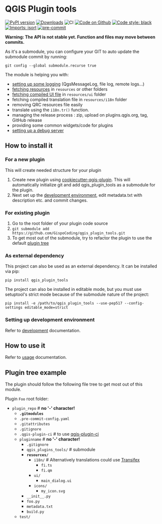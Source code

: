 # QGIS Plugin tools

[![PyPI version](https://badge.fury.io/py/qgis_plugin_tools.svg)](https://badge.fury.io/py/qgis_plugin_tools)
[![Downloads](https://img.shields.io/pypi/dm/qgis_plugin_tools.svg)](https://pypistats.org/packages/qgis_plugin_tools)
![CI](https://github.com/GispoCoding/qgis_plugin_tools/workflows/Tests/badge.svg)
[![Code on Github](https://img.shields.io/badge/Code-GitHub-brightgreen)](https://github.com/GispoCoding/pytest-qgis)
[![Code style: black](https://img.shields.io/badge/code%20style-black-000000.svg)](https://github.com/psf/black)
[![Imports: isort](https://img.shields.io/badge/%20imports-isort-%231674b1?style=flat&labelColor=ef8336)](https://pycqa.github.io/isort/)
[![pre-commit](https://img.shields.io/badge/pre--commit-enabled-brightgreen?logo=pre-commit&logoColor=white)](https://github.com/pre-commit/pre-commit)

**Warning: The API is not stable yet. Function and files may move between commits.**

As it's a submodule, you can configure your GIT to auto update the submodule commit by running:

`git config --global submodule.recurse true`

The module is helping you with:

- [setting up some logging](docs/usage.md#Logging) (QgsMessageLog, file log, remote logs...)
- [fetching resources](docs/usage.md#Resource-tools) in `resources` or other folders
- [fetching compiled UI file](docs/usage.md#Resource-tools) in `resources/ui` folder
- fetching compiled translation file in `resources/i18n` folder
- removing QRC resources file easily
- translate using the `i18n.tr()` function.
- managing the release process : zip, upload on plugins.qgis.org, tag, GitHub release
- providing some common widgets/code for plugins
- [setting up a debug server](docs/usage.md#Debug-server)

## How to install it

### For a new plugin

This will create needed structure for your plugin

1. Create new plugin using [cookiecutter-qgis-plugin](https://github.com/GispoCoding/cookiecutter-qgis-plugin).
   This will automatically initialize git and add qgis_plugin_tools as a submodule for the plugin.
1. Next set up the [development environment](https://github.com/GispoCoding/cookiecutter-qgis-plugin/blob/main/%7B%7Bcookiecutter.project_directory%7D%7D/docs/development.md#setting-up-development-environment),
   edit metadata.txt with description etc. and commit changes.

### For existing plugin

1. Go to the root folder of your plugin code source
1. `git submodule add https://github.com/GispoCoding/qgis_plugin_tools.git`
1. To get most out of the submodule, try to refactor the plugin to use the default [plugin tree](#Plugin-tree-example)

### As external dependency

This project can also be used as an external dependency. It can be installed via pip:

```shell
pip install qgis_plugin_tools
```

The project can also be installed in editable mode, but you must use setuptool's strict mode
because of the submodule nature of the project:

```shell
pip install -e /path/to/qgis_plugin_tools --use-pep517 --config-settings editable_mode=strict
```

### Setting up development environment

Refer to [development](https://github.com/GispoCoding/cookiecutter-qgis-plugin/blob/main/%7B%7Bcookiecutter.project_directory%7D%7D/docs/development.md#setting-up-development-environment) documentation.

## How to use it

Refer to [usage](docs/usage.md) documentation.

## Plugin tree example

The plugin should follow the following file tree to get most out of this module.

Plugin `Foo` root folder:

- `plugin_repo` # **no '-' character!**
  - **`.gitmodules`**
  - `.pre-commit-config.yaml`
  - `.gitattributes`
  - `.gitignore`
  - `.qgis-plugin-ci` # to use [qgis-plugin-ci](https://github.com/opengisch/qgis-plugin-ci)
  - `pluginname` # **no '-' character!**
    - `.gitignore`
    - `qgis_plugins_tools/` # submodule
    - **`resources/`**
      - `i18n/` # Alternatively translations could use [Transifex](infrastructure/template/root/docs/development.md#Translating)
        - `fi.ts`
        - `fi.qm`
      - `ui/`
        - `main_dialog.ui`
      - `icons/`
        - `my_icon.svg`
    - `__init__.py`
    - `foo.py`
    - `metadata.txt`
    - `build.py`
  - `test/`

